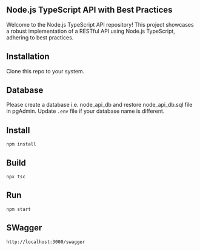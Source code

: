 ## Node.js TypeScript API with Best Practices
Welcome to the Node.js TypeScript API repository! This project showcases a robust implementation of a RESTful API using Node.js TypeScript, adhering to best practices.


## Installation

Clone this repo to your system.

## Database
Please create a database i.e. node_api_db and restore node_api_db.sql file in pgAdmin.
Update `.env` file if your database name is different.

## Install

`npm install`

## Build

`npx tsc`

## Run
`npm start`

## SWagger
`http://localhost:3000/swagger`

